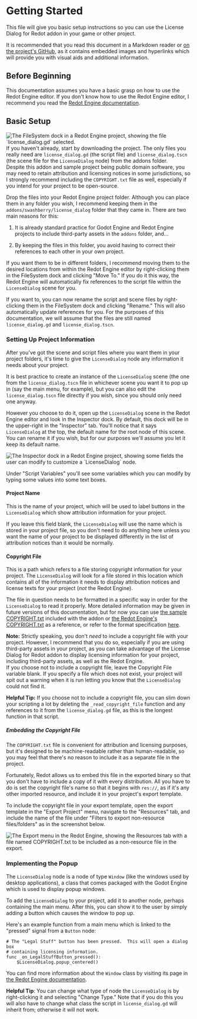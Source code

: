 # Getting Started

This file will give you basic setup instructions so you can use the License
Dialog for Redot addon in your game or other project.

It is recommended that you read this document in a Markdown reader or
[on the project's GitHub][read-on-gh], as it contains embedded images and
hyperlinks which will provide you with visual aids and additional information.

[read-on-gh]: https://github.com/swashdev/redot-license-dialog/blob/4.x/docs/GETTING_STARTED.md

## Before Beginning

This documentation assumes you have a basic grasp on how to use the Redot Engine
editor.  If you don't know how to use the Redot Engine editor, I recommend you
read the [Redot Engine documentation][redot-docs].

[redot-docs]: https://docs.redotengine.org/en/stable/

## Basic Setup

<img style = "float:right" src = "screenshots/getting_started_01.png" title = "The FileSystem dock in a Redot Engine project, showing the file `license_dialog.gd` selected."/>

If you haven't already, start by downloading the project.  The only files you
really need are `license_dialog.gd` (the script file) and `license_dialog.tscn`
(the scene file for the `LicenseDialog` node) from the addons folder.  
Despite this addon and sample project being public domain software, you may
need to retain attribution and licensing notices in some jurisdictions, so I
strongly recommend including the `COPYRIGHT.txt` file as well, especially if
you intend for your project to be open-source.

Drop the files into your Redot Engine project folder.  Although you can place
them in any folder you wish, I recommend keeping them in the
`addons/swashberry/license_dialog` folder that they came in.  There are two
main reasons for this:

1. It is already standard practice for Godot Engine and Redot Engine projects
   to include third-party assets in the `addons` folder, and...

2. By keeping the files in this folder, you avoid having to correct their
   references to each other in your own project.

If you want them to be in different folders, I recommend moving them to the
desired locations from within the Redot Engine editor by right-clicking
them in the FileSystem dock and clicking "Move To."  If you do it this way, the
Redot Engine will automatically fix references to the script file within the
`LicenseDialog` scene for you.

If you want to, you can now rename the script and scene files by
right-clicking them in the FileSystem dock and clicking "Rename."  This will
also automatically update references for you.  For the purposes of this
documentation, we will assume that the files are still named
`license_dialog.gd` and `license_dialog.tscn`.

### Setting Up Project Information

After you've got the scene and script files where you want them in your project
folders, it's time to give the `LicenseDialog` node any information it needs
about your project.

It is best practice to create an instance of the `LicenseDialog` scene (the
one from the `license_dialog.tscn` file in whichever scene you want it to pop
up in (say the main menu, for example), but you can also edit the
`license_dialog.tscn` file directly if you wish, since you should only need one
anyway.

However you choose to do it, open up the `LicenseDialog` scene in the Redot
Engine editor and look in the Inspector dock.  By default, this dock will be
in the upper-right in the "Inspector" tab.  You'll notice that it says
`LicenseDialog` at the top, the default name for the root node of this scene.
You can rename it if you wish, but for our purposes we'll assume you let it
keep its default name.

<img style = "margin: 0 auto" src = "screenshots/getting_started_02.png" title = "The Inspector dock in a Redot Engine project, showing some fields the user can modify to customize a `LicenseDialog` node." />

Under "Script Variables" you'll see some variables which you can modify by
typing some values into some text boxes.

#### Project Name

This is the name of your project, which will be used to label buttons in the
`LicenseDialog` which show attribution information for your project.

If you leave this field blank, the `LicenseDialog` will use the name which is
stored in your project file, so you don't need to do anything here unless you
want the name of your project to be displayed differently in the list of
attribution notices than it would be normally.

#### Copyright File

This is a path which refers to a file storing copyright information for your
project.  The `LicenseDialog` will look for a file stored in this location which
contains all of the information it needs to display attribution notices and
license texts for your project (*not* the Redot Engine).

The file in question needs to be formatted in a specific way in order for the
`LicenseDialog` to read it properly.  More detailed information may be given in
future versions of this documentation, but for now you can use
[the sample COPYRIGHT.txt][sample-copyright-file] included with the addon or
[the Redot Engine's COPYRIGHT.txt][redot-copyright-file] as
a reference, or refer to the format specification
[here][Debian copyright file format].

[sample-copyright-file]: ../COPYRIGHT.txt
[redot-copyright-file]: https://github.com/Redot-Engine/redot-engine/blob/master/COPYRIGHT.txt
[Debian copyright file format]: https://www.debian.org/doc/packaging-manuals/copyright-format/1.0/

**Note:**
Strictly speaking, you don't _need_ to include a copyright file with your
project.  However, I recommend that you do so, especially if you are using
third-party assets in your project, as you can take advantage of the License
Dialog for Redot addon to display licensing information for your project,
including third-party assets, as well as the Redot Engine.  
If you choose not to include a copyright file, leave the Copyright File variable
blank.  If you specify a file which does not exist, your project will spit out a
warning when it is run letting you know that the `LicenseDialog` could not find
it.

**Helpful Tip:**
If you choose not to include a copyright file, you can slim down your scripting
a lot by deleting the `_read_copyright_file` function and any references to it
from the `license_dialog.gd` file, as this is the longest function in that
script.

##### Embedding the Copyright File

The `COPYRIGHT.txt` file is convenient for attribution and licensing purposes,
but it's designed to be machine-readable rather than human-readable, so you may
feel that there's no reason to include it as a separate file in the project.

Fortunately, Redot allows us to embed this file in the exported binary so that
you don't have to include a copy of it with every distribution.  All you have
to do is set the copyright file's name so that it begins with `res://`, as if
it's any other imported resource, and include it in your project's export
template.

To include the copyright file in your export template, open the export template
in the "Export Project" menu, navigate to the "Resources" tab, and include the
name of the file under "Filters to export non-resource files/folders" as in
the screenshot below.

<img style = "margin: 0 auto" src = "screenshots/getting_started_03.png" title = "The Export menu in the Redot Engine, showing the Resources tab with a file named COPYRIGHT.txt to be included as a non-resource file in the export." />

### Implementing the Popup

The `LicenseDialog` node is a node of type `Window` (like the windows used by
desktop applications), a class that comes packaged with the Godot Engine which
is used to display popup windows.

To add the `LicenseDialog` to your project, add it to another node, perhaps
containing the main menu.  After this, you can show it to the user by simply
adding a button which causes the window to pop up.

Here's an example function from a main menu which is linked to the "pressed"
signal from a `Button` node:

```gdscript
# The "Legal Stuff" button has been pressed.  This will open a dialog box
# containing licensing information.
func _on_LegalStuffButton_pressed():
	$LicenseDialog.popup_centered()
```

You can find more information about the `Window` class by visiting its page in
[the Redot Engine documentation][redot-window-docs].

[redot-window-docs]: https://docs.redotengine.org/en/stable/classes/class_window

**Helpful Tip**:
You can change what type of node the `LicenseDialog` is by right-clicking it and
selecting "Change Type."  Note that if you do this you will also have to change
what class the script in `license_dialog.gd` will inherit from; otherwise it
will not work.
